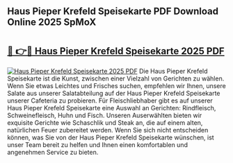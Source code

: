 ## Haus Pieper Krefeld Speisekarte PDF Download Online 2025 SpMoX

# <h2><a href="http://gccj3l.nevu.top/?p=Haus+Pieper+Krefeld+Speisekarte">🔗 👉🔴 Haus Pieper Krefeld Speisekarte 2025 PDF</a></h2>

[![Haus Pieper Krefeld Speisekarte 2025 PDF](https://i.imgur.com/dBaPXMq.png)](http://gccj3l.nevu.top/?p=Haus+Pieper+Krefeld+Speisekarte)
Die Haus Pieper Krefeld Speisekarte ist die Kunst, zwischen einer Vielzahl von Gerichten zu wählen. Wenn Sie etwas Leichtes und Frisches suchen, empfehlen wir Ihnen, unsere Salate aus unserer Salatabteilung auf der Haus Pieper Krefeld Speisekarte unserer Cafeteria zu probieren. Für Fleischliebhaber gibt es auf unserer Haus Pieper Krefeld Speisekarte eine Auswahl an Gerichten: Rindfleisch, Schweinefleisch, Huhn und Fisch. Unseren Auserwählten bieten wir exquisite Gerichte wie Schaschlik und Steak an, die auf einem alten, natürlichen Feuer zubereitet werden. Wenn Sie sich nicht entscheiden können, was Sie von der Haus Pieper Krefeld Speisekarte wünschen, ist unser Team bereit zu helfen und Ihnen einen komfortablen und angenehmen Service zu bieten.

